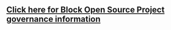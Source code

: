 ## [Click here for Block Open Source Project governance information](https://github.com/block/.github/blob/main/GOVERNANCE.md)